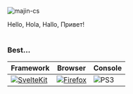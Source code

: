 <p> <img src="https://komarev.com/ghpvc/?username=majin-cs&label=Visitors&color=0e75b6&style=flat" alt="majin-cs" /> </p>
Hello, Hola, Hallo, Привет!
<br>
<br>
<h3>Best...</h3>

| Framework | Browser | Console |
| --- | --- | --- | 
|[![SvelteKit](https://img.shields.io/badge/-SvelteKit-ff531a?logo=svelte&style=plastic&logoColor=white)](https://kit.svelte.dev/)| [![Firefox](https://img.shields.io/badge/-Firefox%20Developer%20Edition-1c1131?logo=Firefox&style=plastic&logoColor=0078da)](https://www.mozilla.org/en-US/firefox/developer/)| ![PS3](https://img.shields.io/badge/-Playstation%203-black?logo=playstation3&style=plastic&logoColor=white&labelColor=black)|

<!--
**majin-cs/majin-cs** is a ✨ _special_ ✨ repository because its `README.md` (this file) appears on your GitHub profile.

Here are some ideas to get you started:

- 🔭 I’m currently working on ...
- 🌱 I’m currently learning ...
- 👯 I’m looking to collaborate on ...
- 🤔 I’m looking for help with ...
- 💬 Ask me about ...
- 📫 How to reach me: ...
- 😄 Pronouns: ...
- ⚡ Fun fact: ...
-->

